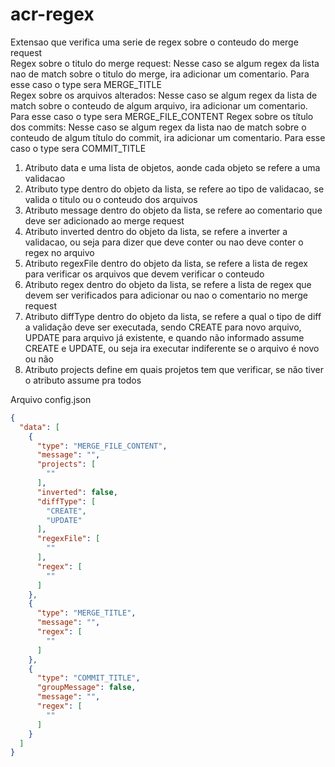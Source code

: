 # acr-regex

Extensao que verifica uma serie de regex sobre o conteudo do merge request<br>
Regex sobre o titulo do merge request: Nesse caso se algum regex da lista nao de match sobre o titulo do merge, ira adicionar um comentario. Para esse caso o type sera MERGE_TITLE<br>
Regex sobre os arquivos alterados: Nesse caso se algum regex da lista de match sobre o conteudo de algum arquivo, ira adicionar um comentario. Para esse caso o type sera MERGE_FILE_CONTENT
Regex sobre os título dos commits: Nesse caso se algum regex da lista nao de match sobre o conteudo de algum título do commit, ira adicionar um comentario. Para esse caso o type sera COMMIT_TITLE

1. Atributo data e uma lista de objetos, aonde cada objeto se refere a uma validacao
2. Atributo type dentro do objeto da lista, se refere ao tipo de validacao, se valida o titulo ou o conteudo dos arquivos
3. Atributo message dentro do objeto da lista, se refere ao comentario que deve ser adicionado ao merge request
4. Atributo inverted dentro do objeto da lista, se refere a inverter a validacao, ou seja para dizer que deve conter ou nao deve conter o regex no arquivo
5. Atributo regexFile dentro do objeto da lista, se refere a lista de regex para verificar os arquivos que devem verificar o conteudo
6. Atributo regex dentro do objeto da lista, se refere a lista de regex que devem ser verificados para adicionar ou nao o comentario no merge request
7. Atributo diffType dentro do objeto da lista, se refere a qual o tipo de diff a validação deve ser executada, sendo CREATE para novo arquivo, UPDATE para arquivo já existente, e quando não informado assume CREATE e UPDATE, ou seja ira executar indiferente se o arquivo é novo ou não
8. Atributo projects define em quais projetos tem que verificar, se não tiver o atributo assume pra todos

Arquivo config.json

```json
{
  "data": [
    {
      "type": "MERGE_FILE_CONTENT",
      "message": "",
      "projects": [
        ""
      ],
      "inverted": false,
      "diffType": [
        "CREATE",
        "UPDATE"
      ],
      "regexFile": [
        ""
      ],
      "regex": [
        ""
      ]
    },
    {
      "type": "MERGE_TITLE",
      "message": "",
      "regex": [
        ""
      ]
    },
    {
      "type": "COMMIT_TITLE",
      "groupMessage": false,
      "message": "",
      "regex": [
        ""
      ]
    }
  ]
}
```

